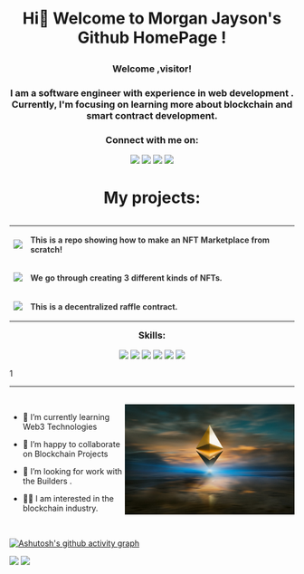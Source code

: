 #                                     <p align="center">Hi👋 Welcome to Morgan Jayson's Github  HomePage !</p>     


### <p align="center">Welcome ,visitor!</p>
<h3 align="center">I am a software engineer with experience in web development . Currently, I'm focusing on learning more about blockchain and smart contract development.</h3>
<h3 align="center">Connect with me on:</h3>
<p align="center">
  <a href="https://www.linkedin.com/in/your-linkedin-profile"><img src="https://img.shields.io/badge/LinkedIn-0077B5?style=for-the-badge&logo=linkedin&logoColor=white"></a>
  <a href="https://twitter.com/@pan63304471"><img src="https://img.shields.io/badge/Twitter-1DA1F2?style=for-the-badge&logo=twitter&logoColor=white"></a>
  <a href="https://your-medium-handle.medium.com/"><img src="https://img.shields.io/badge/Medium-12100E?style=for-the-badge&logo=medium&logoColor=white"></a>
  <a href="https://your-dev-to-handle.dev.to/"><img src="https://img.shields.io/badge/dev.to-0A0A0A?style=for-the-badge&logo=devdotto&logoColor=white"></a>
</p>

<h1 align="center">My projects:</h1>

 <center>
  <table align="left">
    <tr>
      <td>
        <a href="https://github.com/panxiao46128/hardhat-nft-market"><img src="https://img.shields.io/badge/-Project%201-181717?style=for-the-badge&logo=github"></a>
      </td>
      <td>
        <p style="color: #333;"><b>This is a repo showing how to make an NFT Marketplace from scratch!</b></p>
      </td>
    </tr>
    <tr>
      <td>
        <a href="https://github.com/panxiao46128/hardhat-nft"><img src="https://img.shields.io/badge/-Project%202-181717?style=for-the-badge&logo=github"></a>
      </td>
      <td>
        <p style="color: #333;"><b>We go through creating 3 different kinds of NFTs.</b></p>
      </td>
    </tr>
    <tr>
      <td>
        <a href="https://github.com/panxiao46128/Raffle"><img src="https://img.shields.io/badge/-Project%203-181717?style=for-the-badge&logo=github"></a>
      </td>
      <td>
        <p style="color: #333;"><b>This is a decentralized raffle contract.</b></p>
      </td>
    </tr>
  </table>
</center>

<h3 align="center">Skills:</h3>
<p align="center">
  <img src="https://img.shields.io/badge/-JavaScript-F7DF1E?style=flat-square&logo=javascript&logoColor=black">
  <img src="https://img.shields.io/badge/-HTML5-E34F26?style=flat-square&logo=html5&logoColor=white">
  <img src="https://img.shields.io/badge/-CSS3-1572B6?style=flat-square&logo=css3">
  <img src="https://img.shields.io/badge/-Node.js-339933?style=flat-square&logo=node.js&logoColor=white">
  <img src="https://img.shields.io/badge/-Solidity-363636?style=flat-square&logo=solidity&logoColor=white">
  <img src="https://img.shields.io/badge/-Hardhat-1e1e1e?style=flat-square&logo=hardhat&logoColor=white">
</p>
1

****
<br>
<img src="https://github.com/panxiao46128/panxiao46128/blob/dcd94a242fab6db7d30db0f5b0024395b1d86f22/photo-1620321023374-d1a68fbc720d.jpg" align="right" width=300>

- 🌱 I’m currently learning Web3 Technologies  


- 👯 I’m happy to collaborate on Blockchain Projects  


- 🤔 I’m looking for work with the Builders .  

- 👨‍💻 I am interested in the blockchain industry.

<br>



[![Ashutosh's github activity graph](https://github-readme-activity-graph.cyclic.app/graph?username=panxiao46128&theme=react)](https://github.com/ashutosh00710/github-readme-activity-graph)
  
  
![](https://github-readme-stats.vercel.app/api?username=panxiao46128&show_icons=true&theme=dark&count_private=true)  ![](https://github-readme-stats.vercel.app/api/top-langs/?username=panxiao46128&theme=dark&layout=compact)




